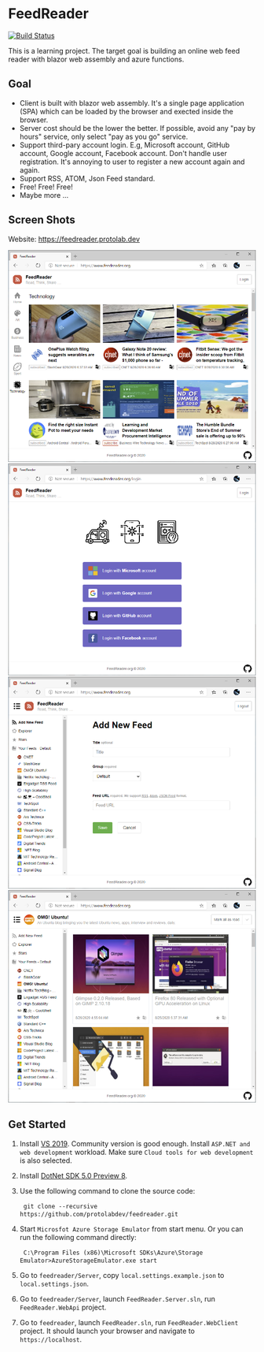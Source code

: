 FeedReader
==

[![Build Status](https://dev.azure.com/protolabdev/feedreader/_apis/build/status/protolabdev.feedreader?branchName=master)](https://dev.azure.com/protolabdev/feedreader/_build/latest?definitionId=1&branchName=master)

This is a learning project. The target goal is building an online web feed reader with blazor web assembly
and azure functions.

## Goal

- Client is built with blazor web assembly. It's a single page application (SPA) which can be loaded by the
  browser and exected inside the browser.
- Server cost should be the lower the better. If possible, avoid any "pay by hours" service, only select
  "pay as you go" service.
- Support third-pary account login. E.g, Microsoft account, GitHub account, Google account, Facebook account. Don't handle
  user registration. It's annoying to user to register a new account again and again.
- Support RSS, ATOM, Json Feed standard.
- Free! Free! Free!
- Maybe more ... 

## Screen Shots

Website: https://feedreader.protolab.dev

![](screenshots/screen-shot-1.png)
![](screenshots/screen-shot-2.png)
![](screenshots/screen-shot-3.png)
![](screenshots/screen-shot-4.png)

## Get Started

1. Install [VS 2019](https://visualstudio.microsoft.com/vs/). Community version is good enough.
   Install `ASP.NET and web development` workload. Make sure `Cloud tools for web development` is also selected.

1. Install [DotNet SDK 5.0 Preview 8](https://dotnet.microsoft.com/download/dotnet/5.0).

1. Use the following command to clone the source code:

        git clone --recursive https://github.com/protolabdev/feedreader.git

1. Start `Microsfot Azure Storage Emulator` from start menu. Or you can run the following command directly:

        C:\Program Files (x86)\Microsoft SDKs\Azure\Storage Emulator>AzureStorageEmulator.exe start

1. Go to `feedreader/Server`, copy `local.settings.example.json` to `local.settings.json`.

1. Go to `feedreader/Server`, launch `FeedReader.Server.sln`, run `FeedReader.WebApi` project.

1. Go to `feedreader`, launch `FeedReader.sln`, run `FeedReader.WebClient` project. It should launch your
   browser and navigate to `https://localhost`.
